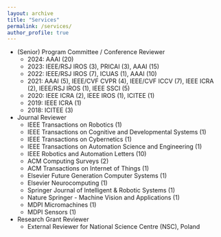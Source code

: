 ```yaml
---
layout: archive
title: "Services"
permalink: /services/
author_profile: true
---
```


* (Senior) Program Committee / Conference Reviewer
  * 2024: AAAI (20)
  * 2023: IEEE/RSJ IROS (3), PRICAI (3), AAAI (15)
  * 2022: IEEE/RSJ IROS (7), ICUAS (1), AAAI (10)
  * 2021: AAAI (5), IEEE/CVF CVPR (4), IEEE/CVF ICCV (7), IEEE ICRA (2), IEEE/RSJ IROS (1), IEEE SSCI (5)
  * 2020: IEEE ICRA (2), IEEE IROS (1), ICITEE (1)
  * 2019: IEEE ICRA (1)
  * 2018: ICITEE (3)
* Journal Reviewer
  * IEEE Transactions on Robotics (1)
  * IEEE Transactions on Cognitive and Developmental Systems (1)
  * IEEE Transactions on Cybernetics (1)
  * IEEE Transactions on Automation Science and Engineering (1)
  * IEEE Robotics and Automation Letters (10)
  * ACM Computing Surveys (2)
  * ACM Transactions on Internet of Things (1)
  * Elsevier Future Generation Computer Systems (1)
  * Elsevier Neurocomputing (1)
  * Springer Journal of Intelligent & Robotic Systems (1)
  * Nature Springer - Machine Vision and Applications (1)
  * MDPI Micromachines (1)
  * MDPI Sensors (1)
* Research Grant Reviewer
  * External Reviewer for National Science Centre (NSC), Poland
